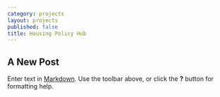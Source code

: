 ```yaml
---
category: projects
layout: projects
published: false
title: Housing Policy Hub
---
```


## A New Post

Enter text in [Markdown](http://daringfireball.net/projects/markdown/). Use the toolbar above, or click the **?** button for formatting help.
